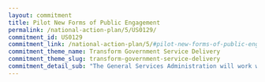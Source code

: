 ```yaml
---
layout: commitment
title: Pilot New Forms of Public Engagement
permalink: /national-action-plan/5/US0129/
commitment_id: US0129
commitment_link: /national-action-plan/5/#pilot-new-forms-of-public-engagement-to-inform-policy-and-program-implementation
commitment_theme_name: Transform Government Service Delivery
commitment_theme_slug: transform-government-service-delivery
commitment_detail_sub: "The General Services Administration will work with civil society and experts in scenario planning and speculative fiction to develop a challenge and prize competition that will engage diverse and inclusive public participation to better define and imagine emerging challenges, opportunities, and possibilities for our shared future."
---
```


